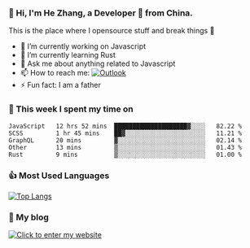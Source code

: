 ### 👋 Hi, I'm He Zhang, a Developer 🚀 from China.

This is the place where I opensource stuff and break things :rofl:

- 🔭  I’m currently working on Javascript
- 🌱  I’m currently learning Rust
- 💬  Ask me about anything related to Javascript
- 📫  How to reach me: [![Outlook](https://img.shields.io/badge/-Outlook-0078D4?style=flat&logo=Microsoft-Outlook&logoColor=white)](mailto:zhanghecool@outlook.com)
- ⚡  Fun fact: I am a father

### 💪 This week I spent my time on 
<!--START_SECTION:waka-->
```text
JavaScript   12 hrs 52 mins  ████████████████████▓░░░░   82.22 % 
SCSS         1 hr 45 mins    ██▓░░░░░░░░░░░░░░░░░░░░░░   11.21 % 
GraphQL      20 mins         ▓░░░░░░░░░░░░░░░░░░░░░░░░   02.14 % 
Other        13 mins         ▒░░░░░░░░░░░░░░░░░░░░░░░░   01.43 % 
Rust         9 mins          ▒░░░░░░░░░░░░░░░░░░░░░░░░   01.00 % 
```
<!--END_SECTION:waka-->

### 👍 Most Used Languages
[![Top Langs](https://github-readme-stats.vercel.app/api/top-langs/?username=zhanghecool&layout=compact)](https://zhanghe.cool)

### 🌈 My blog 
[![Click to enter my website](https://cdn.jsdelivr.net/gh/zhanghecool/assets/images/gif/zhanghecools.gif)](https://zhanghe.cool)
